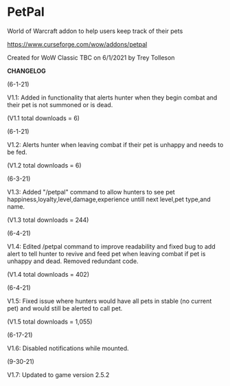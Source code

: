 # PetPal
World of Warcraft addon to help users keep track of their pets

https://www.curseforge.com/wow/addons/petpal

Created for WoW Classic TBC on 6/1/2021 by Trey Tolleson


**CHANGELOG**

(6-1-21)

V1.1: Added in functionality that alerts hunter when they begin combat and their pet is not summoned or is dead. 

(V1.1 total downloads = 6)

(6-1-21)

V1.2: Alerts hunter when leaving combat if their pet is unhappy and needs to be fed. 

(V1.2 total downloads = 6)

(6-3-21)

V1.3: Added "/petpal" command to allow hunters to see pet happiness,loyalty,level,damage,experience untill next level,pet type,and name.

(V1.3 total downloads = 244)

(6-4-21)

V1.4: Edited /petpal command to improve readability and fixed bug to add alert to tell hunter to revive and feed pet when leaving combat if pet is unhappy and dead. Removed redundant code. 

(V1.4 total downloads = 402)

(6-4-21)

V1.5: Fixed issue where hunters would have all pets in stable (no current pet) and would still be alerted to call pet.

(V1.5 total downloads = 1,055)

(6-17-21)

V1.6: Disabled notifications while mounted.

(9-30-21)

V1.7: Updated to game version 2.5.2
